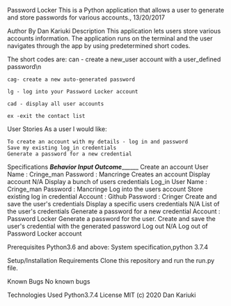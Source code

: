 Password Locker
    This is a Python application that allows a user to generate and store passwords for various accounts., 13/20/2017

Author
    By Dan Kariuki
Description
    This application lets users store various accounts information. The application runs on the terminal and the user navigates through the app by using predetermined short codes.

The short codes are:
    can - create a new_user account with a user_defined password\n

    cag- create a new auto-generated password

    lg - log into your Password Locker account

    cad - display all user accounts

    ex -exit the contact list

User Stories
    As a user I would like:

    To create an account with my details - log in and password
    Save my existing log_in credentials
    Generate a password for a new credential

Specifications
    _______Behavior	Input	Outcome_____________
    Create an account	User Name : Cringe_man
    Password : Mancringe	Creates an account
    Display account	N/A	Display a bunch of users credentials
    Log_in User Name : Cringe_man
    Password : Mancringe	Log into the users account
    Store existing log in credential	Account : Github
    Password : Cringer Create and save the user's credentials
    Display a specific users credentials	N/A	List of the user's credentials
    Generate a password for a new credential	Account : Password Locker	Generate a password for the user.
    Create and save the user's credential with the generated password
    Log out	N/A	Log out of Password Locker account

Prerequisites
    Python3.6 and above: System specification,python 3.7.4

Setup/Installation Requirements
    Clone this repository and run the run.py file.

Known Bugs
    No known bugs

Technologies Used
Python3.7.4
License
MIT (c) 2020 Dan Kariuki

